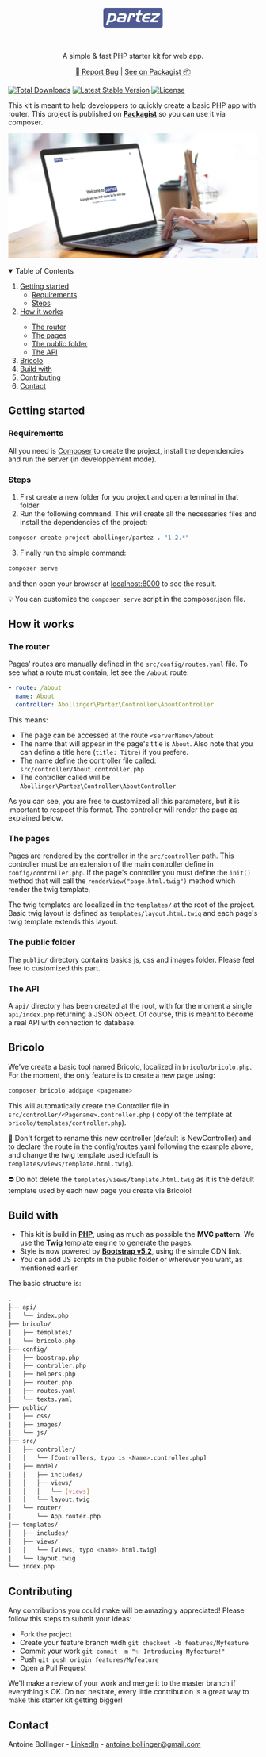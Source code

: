 <p align="center">
    <p align="center"><img src="public/partez.png" height="40"/></p>
    <br/>
    <p align="center">A simple & fast PHP starter kit for web app.</p>
    <p align="center">
        <a href="https://github.com/Antoine-Bollinger/partez/issues">🐛 Report Bug</a> | <a href="https://packagist.org/packages/abollinger/partez">See on Packagist 📦️</a>
    </p>
</p>

[![Total Downloads](https://img.shields.io/packagist/dt/abollinger/partez)](https://packagist.org/packages/abollinger/partez)
[![Latest Stable Version](https://img.shields.io/packagist/v/abollinger/partez)](https://packagist.org/packages/abollinger/partez)
[![License](https://img.shields.io/packagist/l/abollinger/partez)](https://packagist.org/packages/abollinger/partez)

This kit is meant to help developpers to quickly create a basic PHP app with router.
This project is published on **[Packagist](https://packagist.org/packages/abollinger/partez)** so you can use it via composer.

![Home](public/images/preview.jpg)

<!-- TABLE OF CONTENTS -->
<details open="open">
  <summary>Table of Contents</summary>
  <ol>
    <li>
      <a href="#getting-started">Getting started</a>
      <ul>
        <li><a href="#requirements">Requirements</a></li>
        <li><a href="#steps">Steps</a></li>
      </ul>
    </li>
    <li><a href="#how-it-works">How it works</a></li>
      <ul>
        <li><a href="#the-router">The router</a></li>
        <li><a href="#the-pages">The pages</a></li>
        <li><a href="#the-public-folder">The public folder</a></li>
        <li><a href="#the-API">The API</a></li>
      </ul>
    <li><a href="#bricolo">Bricolo</a></li>
    <li><a href="#build-with">Build with</a></li>
    <li><a href="#contributing">Contributing</a></li>
    <li><a href="#contact">Contact</a></li>
  </ol>
</details>

## Getting started

### Requirements

All you need is [Composer](https://getcomposer.org/) to create the project, install the dependencies and run the server (in developpement mode).

### Steps

1. First create a new folder for you project and open a terminal in that folder
2. Run the following command. This will create all the necessaries files and install the dependencies of the project:

```bash
composer create-project abollinger/partez . "1.2.*"
```
3. Finally run the simple command:

```bash
composer serve
``` 

and then open your browser at <a href="http://localhost:8000">localhost:8000</a> to see the result.

💡 You can customize the ```composer serve``` script in the composer.json file.

## How it works

### The router

Pages' routes are manually defined in the ```src/config/routes.yaml``` file. To see what a route must contain, let see the ```/about``` route:
```yaml
- route: /about
  name: About
  controller: Abollinger\Partez\Controller\AboutController
```
This means: 
- The page can be accessed at the route ```<serverName>/about```
- The name that will appear in the page's title is ```About```. Also note that you can define a title here (```title: Titre```) if you prefere.
- The name define the controller file called: ```src/controller/About.controller.php```
- The controller called will be ```Abollinger\Partez\Controller\AboutController``` 

As you can see, you are free to customized all this parameters, but it is important to respect this format. The controller will render the page as explained below.

### The pages

Pages are rendered by the controller in the ```src/controller``` path. This controller must be an extension of the main controller define in ```config/controller.php```.
If the page's controller you must define the ```init()``` method that will call the ```renderView("page.html.twig")``` method which render the twig template.

The twig templates are localized in the ```templates/``` at the root of the project. Basic twig layout is defined as ```templates/layout.html.twig``` and each page's twig template extends this layout.

### The public folder

The ```public/``` directory contains basics js, css and images folder. Please feel free to customized this part.

### The API

A ```api/``` directory has been created at the root, with for the moment a single ```api/index.php``` returning a JSON object. Of course, this is meant to become a real API with connection to database.

## Bricolo

We've create a basic tool named Bricolo, localized in ```bricolo/bricolo.php```. For the moment, the only feature is to create a new page using:
```bash
composer bricolo addpage <pagename>
```
This will automatically create the Controller file in ```src/controller/<Pagename>.controller.php``` ( copy of the template at ```bricolo/templates/controller.php```).

🚩 Don't forget to rename this new controller (default is NewController) and to declare the route in the config/routes.yaml following the example above, and change the twig template used (default is ```templates/views/template.html.twig```).

⛔ Do not delete the ```templates/views/template.html.twig``` as it is the default template used by each new page you create via Bricolo!

## Build with

- This kit is build in **[PHP](https://www.php.net/)**, using as much as possible the **MVC pattern**. We use the **[Twig](https://twig.symfony.com/)** template engine to generate the pages. 
- Style is now powered by **[Bootstrap v5.2](https://getbootstrap.com/)**, using the simple CDN link.
- You can add JS scripts in the public folder or wherever you want, as mentioned earlier.

The basic structure is: 

```bash
.
├── api/
│   └── index.php
├── bricolo/
│   ├── templates/
│   └── bricolo.php
├── config/
│   ├── boostrap.php
│   ├── controller.php
│   ├── helpers.php
│   ├── router.php
│   ├── routes.yaml
│   └── texts.yaml
├── public/
│   ├── css/
│   ├── images/
│   └── js/
├── src/
│   ├── controller/
│   │   └── [Controllers, typo is <Name>.controller.php]
│   ├── model/
│   │   ├── includes/
│   │   ├── views/
│   │   │   └── [views]
│   │   └── layout.twig
│   └── router/
│       └── App.router.php
│── templates/
│   ├── includes/
│   ├── views/
│   │   └── [views, typo <name>.html.twig]
│   └── layout.twig
└── index.php
```

<!--CONTRIBUTING -->

## Contributing

Any contributions you could make will be amazingly appreciated! Please follow this steps to submit your ideas:

- Fork the project
- Create your feature branch widh ```git checkout -b features/Myfeature```
- Commit your work ```git commit -m "✨ Introducing Myfeature!"```
- Push ```git push origin features/Myfeature```
- Open a Pull Request

We'll make a review of your work and merge it to the master branch if everything's OK.
Do not hesitate, every little contribution is a great way to make this starter kit getting bigger!

<!-- CONTACT -->

## Contact

Antoine Bollinger - [LinkedIn](https://www.linkedin.com/in/antoinebollinger/) - antoine.bollinger@gmail.com
